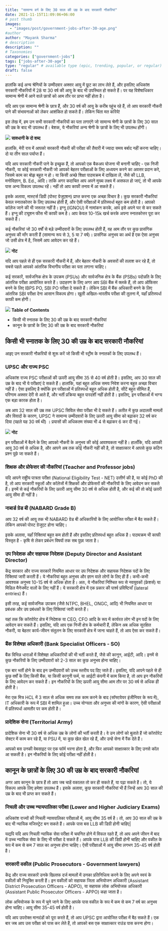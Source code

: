 ```yaml
---
title: "सामान्य वर्ग के लिए 30 साल की उम्र के बाद सरकारी नौकरियां"
date: 2021-11-15T11:09:06+06:00
# post thumb
images:
  - "images/post/government-jobs-after-30-age.png"
#author
author: "Mayank Sharma"
# description
description: ""
# Taxonomies
categories: ["government-jobs"]
tags: ["jobs-after-30-age"]
type: "regular" # available type (epic, trending, popular, or regular)
draft: false
---
```


हालांकि कई अन्य श्रेणियों के उम्मीदवार अक्सर आयु में छूट का लाभ लेते हैं, और इसलिए अधिकांश सरकारी नौकरियों में 28 या 30 वर्ष की आयु के बाद भी उपस्थित हो सकते हैं। पर यह विशेषाधिकार सामान्य श्रेणी में आने वाले छात्रों को आम तौर पर प्राप्त नहीं होता है।

यदि आप एक सामान्य श्रेणी के छात्र हैं, और 30 वर्ष की आयु के करीब पहुंच रहे हैं, तो आप सरकारी नौकरी पाने की संभावनाओं को लेकर आशंकित हो सकते हैं। लेकिन चिंता मत करिये!

इस लेख में, हम उन सभी सरकारी नौकरियों का पता लगाएंगे जो सामान्य श्रेणी के छात्रों के लिए 30 साल की उम्र के बाद भी उपलब्ध हैं। बेशक, ये नौकरियां अन्य श्रेणी के छात्रों के लिए भी उपलब्ध होंगी।

<div class="danger-mak">
  <img src="../../../images/warning.png">
  <b>सावधानी के दो शब्द</b><br>

हालांकि, मेरी राय में आपको सरकारी नौकरी की परीक्षा की तैयारी में ज्यादा समय बर्बाद नहीं करना चाहिए। दो या तीन साल पर्याप्त हैं।

यदि आप सरकारी नौकरी पाने के इच्छुक हैं, तो आपको एक बैकअप योजना भी बनानी चाहिए - एक निजी नौकरी, या कोई सरकारी नौकरी जो आपको बेहतर परीक्षाओं के लिए अध्ययन करने का अवसर प्रदान करे, जिसमे काम का बोझ बहुत न हो। या किसी अच्छे शिक्षा पाठ्यक्रम में दाखिला लें, जैसे की LLB, मनोविज्ञान, B. Ed., आदि। ताकि अगर कदाचित आप अपने मुख्य लक्ष्य में असफल हो जाएं, तो भी आपके पास अन्य विकल्प उपलब्ध रहें। नहीं तो आप काफी तनाव में आ सकते हैं।

इसके अलावा, मास्टर्स डिग्री (पोस्ट ग्रेजुएशन) प्राप्त करना एक अच्छा विचार है। कुछ सरकारी नौकरियां केवल स्नातकोत्तर के लिए उपलब्ध होती हैं, और ऐसी परीक्षाओं में प्रतिस्पर्धा बहुत कम होती है। आपको कॉलेज जाने की भी जरूरत नहीं है। इग्नू (IGNOU) में नामांकन करके, आप इसे अपने घर से कर सकते हैं। इग्नू की ट्यूशन फीस भी काफी कम है। आप केवल 10-15k खर्च करके अपना स्नातकोत्तर पूरा कर सकते हैं।

कई नौकरियां जो 30 वर्षों से बड़े उम्मीदवारों के लिए उपलब्ध होती हैं, वह आम तौर पर कुछ प्रासंगिक अनुभव की माँग करती हैं (सामान्य रूप से 3, 5 या 7 वर्ष)। प्रासंगिक अनुभव का अर्थ है एक ऐसा अनुभव जो उसी क्षेत्र में है, जिसमें आप आवेदन कर रहे हैं।
</div>

<div class="toc-mak">
  <img src="../../../images/pencil.png">
  <b>नोट</b><br>

यदि आप पहले से ही एक सरकारी नौकरी में हैं, और बेहतर नौकरी के अवसरों की तलाश कर रहे हैं, तो सबसे पहले आपको आंतरिक विभागीय परीक्षा का पता लगाना चाहिए। 

कई सरकारें, सार्वजनिक क्षेत्र के उपक्रम (PSUs) और सार्वजनिक क्षेत्र के बैंक (PSBs) पदोन्नति के लिए आंतरिक परीक्षा आयोजित करते हैं। उदाहरण के लिए अगर आप SBI बैंक में क्लर्क हैं, तो आप ऑफिसर बनने के लिए IBPS PO, SBI PO परीक्षा दे सकते हैं। लेकिन SBI में बैंक अधिकारी बनने के लिए आंतरिक SBI परीक्षा देना आसान विकल्प होगा। खुली अखिल-भारतीय परीक्षा की तुलना में, यहाँ प्रतिस्पर्धा काफी कम होगी।
</div>

<div class="toc-mak">
<img src="../../../images/pencil.png">
<b>Table of Contents</b>
<ul>
<li>किसी भी स्नातक के लिए 30 की उम्र के बाद सरकारी नौकरियां</li>
<li>कानून के छात्रों के लिए 30 की उम्र के बाद सरकारी नौकरियां</li>
</ul>
</div>

## किसी भी स्नातक के लिए 30 की उम्र के बाद सरकारी नौकरियां

आइए उन सरकारी नौकरियों से शुरू करें जो किसी भी स्ट्रीम के स्नातकों के लिए उपलब्ध हैं।

### UPSC और राज्य PSC 

अधिकांश राज्य PSC परीक्षाओं की ऊपरी आयु सीमा 35 से 40 वर्ष होती है। इसलिए, आप 30 साल की उम्र के बाद भी ये परीक्षाएं दे सकते हैं। हालांकि, यहां बहुत अधिक समय निवेश करना बहुत अच्छा विचार नहीं है। ऐसा इसलिए है क्योंकि इन परीक्षाओं में प्रतिस्पर्धा बहुत अधिक होती है, सीटें बहुत सीमित हैं, परिणाम अक्सर देरी से आते हैं, और भर्ती प्रक्रिया बहुत पारदर्शी नहीं होती है। इसलिए, इन परीक्षाओं में भाग्य एक बड़ा कारक होता है।

अब आप 32 साल की उम्र तक UPSC सिविल सेवा परीक्षा भी दे सकते हैं। अतीत में कुछ अदालती मामलों और विवादों के कारण, UPSC ने सामान्य उम्मीदवारों के लिए ऊपरी आयु सीमा को बढ़ाकर 32 वर्ष कर दिया (पहले यह 30 वर्ष थी) । प्रयासों की अधिकतम संख्या भी 4 से बढ़ाकर 6 कर दी गई।

<div class="toc-mak">
  <img src="../../../images/pencil.png">
  <b>नोट</b><br>

इन परीक्षाओं में बैठने के लिए आपको नौकरी के अनुभव की कोई आवश्यकता नहीं है। हालाँकि, यदि आपकी आयु 30 वर्ष से अधिक है, और आपने अब तक कोई नौकरी नहीं की है, तो साक्षात्कार में आपसे कुछ कठिन प्रश्न पूछे जा सकते हैं।
</div>

### शिक्षक और प्रोफेसर की नौकरियां (Teacher and Professor jobs)

यदि आपने राष्ट्रीय पात्रता परीक्षा (National Eligibility Test - NET) उत्तीर्ण की है, या कोई PhD की है, तो आप सरकारी स्कूलों और कॉलेजों में शिक्षकों और प्रोफेसरों की नौकरियों के लिए आवेदन कर सकते हैं। इनमें से कई नौकरियों के लिए ऊपरी आयु सीमा 30 वर्ष से अधिक होती है, और कई की तो कोई ऊपरी आयु सीमा ही नहीं है।

### नाबार्ड ग्रेड बी (NABARD Grade B)

आप 32 वर्ष की आयु तक भी NABARD ग्रेड बी अधिकारियों के लिए आयोजित परीक्षा में बैठ सकते हैं। लेकिन आपको पोस्ट ग्रेजुएट होना चाहिए।

इसके अलावा, यहाँ रिक्तियां बहुत कम होती हैं और इसलिए प्रतिस्पर्धा बहुत अधिक है। पाठ्यक्रम भी काफी विस्तृत है - कृषि से लेकर प्रबंधन विषयों तक सब पुछा जाता है।

### उप निदेशक और सहायक निदेशक (Deputy Director and Assistant Director)

केंद्र सरकार और राज्य सरकारें नियमित आधार पर उप निदेशक और सहायक निदेशक पदों के लिए रिक्तियां जारी करती हैं। ये नौकरियां बहुत अनुभव और ज्ञान वाले लोगों के लिए ही हैं। कभी-कभी आवश्यक अनुभव 10-15 वर्ष से अधिक होता है। अतः, ये नौकरियां निश्चित रूप से नवयुवकों (फ्रेशर्स) या मिडिल मैनेजमेंट वालों के लिए नहीं हैं। ये सरकारी क्षेत्र में एक प्रकार की पार्श्व प्रविष्टियाँ (lateral entries) हैं।

इसी तरह, कई सार्वजनिक उपक्रम (जैसे NTPC, BHEL, ONGC, आदि) भी नियमित आधार पर प्रबंधक और उप प्रबंधकों के लिए रिक्तियां जारी करते हैं।

यहां तक कि कॉरपोरेट क्षेत्र में निदेशक या CEO, CFO आदि के रूप में कार्यरत लोग भी इन पदों के लिए आवेदन कर सकते हैं। इसलिए, यदि आप एक निजी क्षेत्र के कर्मचारी हैं, लेकिन अब अधिक सुरक्षित नौकरी, या बेहतर कार्य-जीवन संतुलन के लिए सरकारी क्षेत्र में जाना चाहते हैं, तो आप ऐसा कर सकते हैं।

### बैंक विशेषज्ञ अधिकारी (Bank Specialist Officers - SO)

बैंक विभिन्न धाराओं में विशेषज्ञ अधिकारियों की भी भर्ती करते हैं, जैसे की कानून, आईटी, आदि। इनमें से कुछ नौकरियों के लिए उम्मीदवारों को 2-3 साल का कुछ अनुभव होना चाहिए। 

एक बार भर्ती होने के बाद इन उम्मीदवारों को उच्च स्तरीय पद दिए जाते हैं। इसलिए, यदि आपने पहले से ही कुछ वर्षों के लिए किसी बैंक, या किसी कानूनी फर्म, या आईटी कंपनी में काम किया है, तो आप इन नौकरियों के लिए आवेदन कर सकते हैं। इन नौकरियों के लिए ऊपरी आयु सीमा आम तौर पर 30 वर्ष से अधिक ही होती है।

मेरा एक मित्र HCL में 3 साल से अधिक समय तक काम करने के बाद (सॉफ्टवेयर इंजीनियर के रूप में), IT अधिकारी के रूप में SBI में शामिल हुआ। उच्च योग्यता और अनुभव की मांगों के कारण, ऐसी परीक्षाओं में प्रतिस्पर्धा आमतौर पर कम होती है।

### प्रादेशिक सेना (Territorial Army)

प्रादेशिक सेना भी 30 वर्ष से अधिक उम्र के लोगों की भर्ती करती है। वे उन लोगों को बुलाते हैं जो कॉरपोरेट सेक्टर में काम कर रहे हैं, या PSU में, या कुछ खेल खेल रहे हैं, और उन्हें सेना में रैंक देते हैं।

आपको बस उनकी वेबसाइट पर एक फॉर्म भरना होता है, और फिर आपको साक्षात्कार के लिए उनसे कॉल आ सकती है। इन नौकरियों के लिए कोई परीक्षा नहीं होती है।


## कानून के छात्रों के लिए 30 की उम्र के बाद सरकारी नौकरियां

अगर आप कानून के छात्र हैं तो आप जब चाहें वकालत तो कर ही सकते हैं, या पढ़ा सकते हैं। तो, ये विकल्प आपके लिए हमेशा उपलब्ध हैं। इसके अलावा, कुछ सरकारी नौकरियां भी हैं जिन्हें आप 30 साल की उम्र के बाद भी प्राप्त कर सकते हैं।

### निचली और उच्च न्यायपालिका परीक्षा (Lower and Higher Judiciary Exams)

अधिकांश राज्यों की निचली न्यायपालिका परीक्षाओं में, आयु सीमा 35 वर्ष है। तो, आप 30 साल की उम्र के बाद भी न्यायिक मजिस्ट्रेट बन सकते हैं। आपके पास बस LLB की डिग्री होनी चाहिए| 

यद्यपि यदि आप निचली न्यायिक सेवा परीक्षा में चयनित होने में विफल रहते हैं, तो आप अपने जीवन में बाद में उच्च न्यायिक सेवा के लिए भी परीक्षा दे सकते हैं। आपके पास LLB की डिग्री होनी चाहिए और वकील के रूप में कम से कम 7 साल का अनुभव होना चाहिए। ऐसी परीक्षाओं में आयु सीमा लगभग 35-45 वर्ष होती है।

### सरकारी वकील (Public Prosecutors - Government lawyers)

केंद्र और राज्य सरकारें उनके खिलाफ दर्ज मामलों में उनका प्रतिनिधित्व करने के लिए अपने स्वयं के वकीलों की नियुक्ति करती हैं। इन वकीलों को सहायक जिला अभियोजन अधिकारी (Assistant District Prosecution Officers - ADPO), या सहायक लोक अभियोजक अधिकारी (Assistant Public Prosecutor Officers - APPO) कहा जाता है।

लोक अभियोजक के रूप में चुने जाने के लिए आपके पास वकील के रूप में कम से कम 7 वर्ष का अनुभव होना चाहिए। आयु सीमा 35-45 वर्ष होती है।

यदि आप उपरोक्त मानदंडों को पूरा करते हैं, तो आप UPSC द्वारा आयोजित परीक्षा में बैठ सकते हैं। एक बार जब आप उस परीक्षा को पास कर लेते हैं, तो आपको बस एक साक्षात्कार राउंड पास करना होगा।
